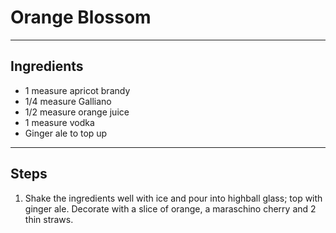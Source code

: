 # Orange Blossom

---

## Ingredients

* 1 measure apricot brandy
* 1/4 measure Galliano
* 1/2 measure orange juice
* 1 measure vodka
* Ginger ale to top up

---

## Steps

1.  Shake the ingredients well with ice and pour into highball glass; top with ginger ale. Decorate with a slice of orange, a maraschino cherry and 2 thin straws.